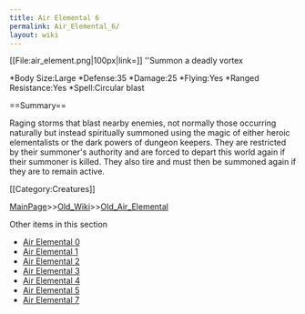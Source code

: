 ```yaml
---
title: Air Elemental 6
permalink: Air_Elemental_6/
layout: wiki
---
```

[[File:air_element.png|100px|link=]]
''Summon a deadly vortex

*Body Size:Large
*Defense:35
*Damage:25
*Flying:Yes
*Ranged Resistance:Yes
*Spell:Circular blast

==Summary==

Raging storms that blast nearby enemies, not normally those occurring naturally but instead spiritually summoned using the magic of either heroic elementalists or the dark powers of dungeon keepers. They are restricted by their summoner's authority and are forced to depart this world again if their summoner is killed. They also tire and must then be summoned again if they are to remain active.

[[Category:Creatures]]

[MainPage](/keeperrl_wiki/ "wikilink")>>[Old_Wiki](/keeperrl_wiki/Old_Wiki "wikilink")>>[Old_Air_Elemental](/keeperrl_wiki/Old_Air_Elemental "wikilink")

Other items in this section
-    [Air Elemental 0](/keeperrl_wiki/Air_Elemental_0 "wikilink")
-    [Air Elemental 1](/keeperrl_wiki/Air_Elemental_1 "wikilink")
-    [Air Elemental 2](/keeperrl_wiki/Air_Elemental_2 "wikilink")
-    [Air Elemental 3](/keeperrl_wiki/Air_Elemental_3 "wikilink")
-    [Air Elemental 4](/keeperrl_wiki/Air_Elemental_4 "wikilink")
-    [Air Elemental 5](/keeperrl_wiki/Air_Elemental_5 "wikilink")
-    [Air Elemental 7](/keeperrl_wiki/Air_Elemental_7 "wikilink")
